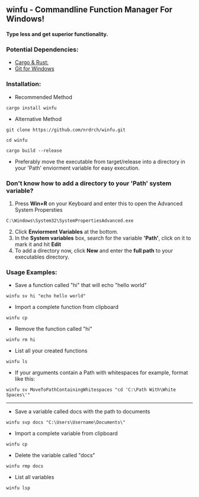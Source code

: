## winfu - Commandline Function Manager For Windows! 
#### Type less and get superior functionality. 
### Potential Dependencies:
- [Cargo & Rust:](https://doc.rust-lang.org/cargo/getting-started/installation.html)
- [Git for Windows](https://gitforwindows.org/)
### Installation:
- Recommended Method
```
cargo install winfu
```
- Alternative Method
```
git clone https://github.com/nrdrch/winfu.git
```
```
cd winfu
```
```
cargo build --release
```
- Preferably move the executable from target/release into a directory in your 'Path' enviorment variable for easy execution.

### Don't know how to add a directory to your 'Path' system variable?
1. Press **Win+R** on your Keyboard and enter this to open the Advanced System Propersties 
```
C:\Windows\System32\SystemPropertiesAdvanced.exe
```
2. Click **Enviorment Variables** at the bottom.
3. In the **System variables** box, search for the variable **'Path'**, click on it to mark it and hit **Edit**
4. To add a directory now, click **New** and enter the **full path** to your executables directory.



### Usage Examples:
- Save a function called "hi" that will echo "hello world"
```
winfu sv hi "echo hello world"
```
- Import a complete function from clipboard
```
winfu cp
```
- Remove the function called "hi"
```
winfu rm hi
```
- List all your created functions
```
winfu ls
```
- If your arguments contain a Path with whitespaces for example, format like this:
```
winfu sv MoveToPathContainingWhitespaces "cd 'C:\Path With\White Spaces\'"
```
---------
- Save a variable called docs with the path to documents
```
winfu svp docs "C:\Users\Username\Documents\"
```
- Import a complete variable from clipboard
```
winfu cp
```
- Delete the variable called "docs" 
```
winfu rmp docs
``` 
- List all variables
```
winfu lsp
```
